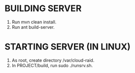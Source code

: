 BUILDING SERVER
===============

1. Run mvn clean install.
2. Run ant build-server.

STARTING SERVER (IN LINUX)
==========================

1. As root, create directory /var/cloud-raid.
2. In PROJECT/build, run sudo ./runsrv.sh.


